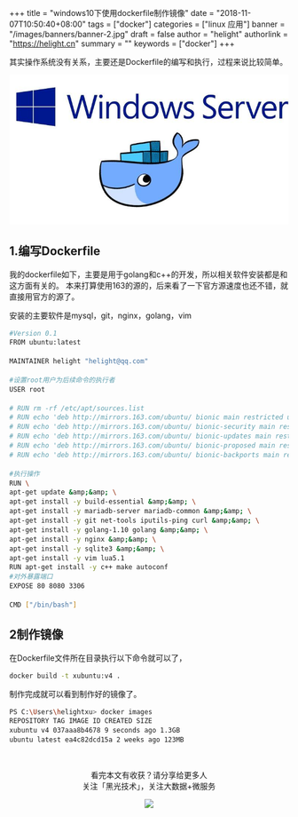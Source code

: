 +++
title = "windows10下使用dockerfile制作镜像"
date = "2018-11-07T10:50:40+08:00"
tags = ["docker"]
categories = ["linux 应用"]
banner = "/images/banners/banner-2.jpg"
draft = false
author = "helight"
authorlink = "https://helight.cn"
summary = ""
keywords = ["docker"]
+++

其实操作系统没有关系，主要还是Dockerfile的编写和执行，过程来说比较简单。

![](../../imgs/2018/11/dockerinwin.jpg)
## 1.编写Dockerfile

我的dockerfile如下，主要是用于golang和c++的开发，所以相关软件安装都是和这方面有关的。 本来打算使用163的源的，后来看了一下官方源速度也还不错，就直接用官方的源了。
<!--more-->
安装的主要软件是mysql，git，nginx，golang，vim
```sh
#Version 0.1
FROM ubuntu:latest

MAINTAINER helight "helight@qq.com"

#设置root用户为后续命令的执行者
USER root

# RUN rm -rf /etc/apt/sources.list
# RUN echo 'deb http://mirrors.163.com/ubuntu/ bionic main restricted universe multiverse' >> /etc/apt/sources.list
# RUN echo 'deb http://mirrors.163.com/ubuntu/ bionic-security main restricted universe multiverse' >> /etc/apt/sources.list
# RUN echo 'deb http://mirrors.163.com/ubuntu/ bionic-updates main restricted universe multiverse' >> /etc/apt/sources.list
# RUN echo 'deb http://mirrors.163.com/ubuntu/ bionic-proposed main restricted universe multiverse' >> /etc/apt/sources.list
# RUN echo 'deb http://mirrors.163.com/ubuntu/ bionic-backports main restricted universe multiverse' >> /etc/apt/sources.list

#执行操作
RUN \
apt-get update &amp;&amp; \
apt-get install -y build-essential &amp;&amp; \
apt-get install -y mariadb-server mariadb-common &amp;&amp; \
apt-get install -y git net-tools iputils-ping curl &amp;&amp; \
apt-get install -y golang-1.10 golang &amp;&amp; \
apt-get install -y nginx &amp;&amp; \
apt-get install -y sqlite3 &amp;&amp; \
apt-get install -y vim lua5.1
RUN apt-get install -y c++ make autoconf
#对外暴露端口
EXPOSE 80 8080 3306

CMD ["/bin/bash"]
```
## 2制作镜像

在Dockerfile文件所在目录执行以下命令就可以了，
```sh
docker build -t xubuntu:v4 .
```
制作完成就可以看到制作好的镜像了。
```sh
PS C:\Users\helightxu> docker images
REPOSITORY TAG IMAGE ID CREATED SIZE
xubuntu v4 037aaa8b4678 9 seconds ago 1.3GB
ubuntu latest ea4c82dcd15a 2 weeks ago 123MB
```
&nbsp;

<center> 
看完本文有收获？请分享给更多人 <br> 关注「黑光技术」，关注大数据+微服务 <br> 

![](/images/qrcode_helight_tech.jpg) 
</center>

